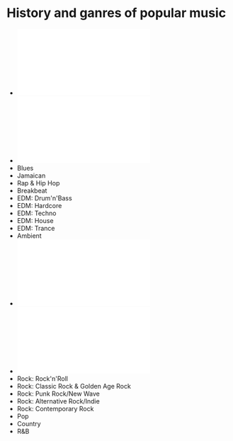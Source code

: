 # History and ganres of popular music
- ![Gospel](../master/gospel.md)
- ![Jazz](../master/jazz.md)
- Blues
- Jamaican
- Rap & Hip Hop
- Breakbeat
- EDM: Drum'n'Bass
- EDM: Hardcore
- EDM: Techno
- EDM: House
- EDM: Trance
- Ambient
- ![Industrial](../master/industrial.md)
- ![(Heavy) Metal](../master/metal.md)
- Rock: Rock'n'Roll
- Rock: Classic Rock & Golden Age Rock
- Rock: Punk Rock/New Wave
- Rock: Alternative Rock/Indie
- Rock: Contemporary Rock
- Pop
- Country
- R&B
